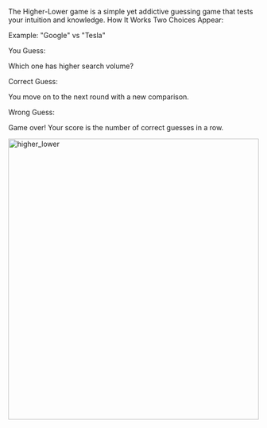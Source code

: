 The Higher-Lower game is a simple yet addictive guessing game that tests your intuition and knowledge.
How It Works
Two Choices Appear:

Example: "Google" vs "Tesla"

You Guess:

Which one has higher search volume?

Correct Guess:

You move on to the next round with a new comparison.

Wrong Guess:

Game over! Your score is the number of correct guesses in a row.

<img width="504" height="566" alt="higher_lower" src="https://github.com/user-attachments/assets/562eace5-7658-4812-98d1-6e98b1b4a383" />
